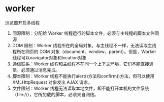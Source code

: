 # worker
浏览器开启多线程

1. 同源限制：分配给 Worker 线程运行的脚本文件，必须与主线程的脚本文件同源
2. DOM 限制：Worker 线程所在的全局对象，与主线程不一样，无法读取主线程所在网页的 DOM 对象（document、window、parent）。但是，Worker 线程可以navigator对象和location对象
3. 通信联系：Worker 线程和主线程不在同一个上下文环境，它们不能直接通信，必须通过消息完成。
4. 脚本限制：Worker 线程不能执行alert()方法和confirm()方法，但可以使用 XMLHttpRequest 对象发出 AJAX 请求。
5. 文件限制：Worker 线程无法读取本地文件，即不能打开本机的文件系统（file://），它所加载的脚本，必须来自网络。

